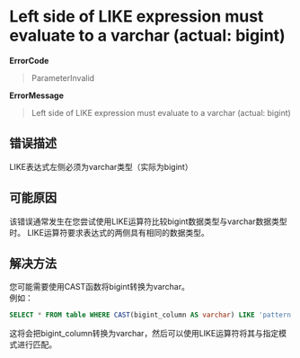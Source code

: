 # Left side of LIKE expression must evaluate to a varchar (actual: bigint)
**ErrorCode**
> ParameterInvalid

**ErrorMessage**
> Left side of LIKE expression must evaluate to a varchar (actual: bigint)

## 错误描述
LIKE表达式左侧必须为varchar类型（实际为bigint）

## 可能原因
该错误通常发生在您尝试使用LIKE运算符比较bigint数据类型与varchar数据类型时。 LIKE运算符要求表达式的两侧具有相同的数据类型。

## 解决方法
您可能需要使用CAST函数将bigint转换为varchar。  
例如：
```SQL
SELECT * FROM table WHERE CAST(bigint_column AS varchar) LIKE 'pattern'
```
这将会把bigint_column转换为varchar，然后可以使用LIKE运算符将其与指定模式进行匹配。